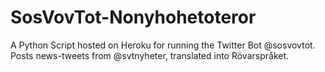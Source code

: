 # SosVovTot-Nonyhohetoteror
A Python Script hosted on Heroku for running the Twitter Bot @sosvovtot.
Posts news-tweets from @svtnyheter, translated into Rövarspråket.
